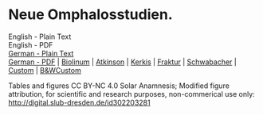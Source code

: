 # Neue Omphalosstudien.

English - Plain Text  
English - PDF  
[German - Plain Text](full-text-german.md)  
[German - PDF](https://cdn.solaranamnesis.com/WilhelmHeinrichRoscher/NeueOmphalos/roscher-neue-omphalos-1915-german.pdf) | [Biolinum](https://cdn.solaranamnesis.com/WilhelmHeinrichRoscher/NeueOmphalos/roscher-neue-omphalos-1915-german-biolinum.pdf) | [Atkinson](https://cdn.solaranamnesis.com/WilhelmHeinrichRoscher/NeueOmphalos/roscher-neue-omphalos-1915-german-atkinson.pdf) | [Kerkis](https://cdn.solaranamnesis.com/WilhelmHeinrichRoscher/NeueOmphalos/roscher-neue-omphalos-1915-german-kerkis.pdf) | [Fraktur](https://cdn.solaranamnesis.com/WilhelmHeinrichRoscher/NeueOmphalos/roscher-neue-omphalos-1915-german-frak.pdf) | [Schwabacher](https://cdn.solaranamnesis.com/WilhelmHeinrichRoscher/NeueOmphalos/roscher-neue-omphalos-1915-german-swab.pdf) | [Custom](https://cdn.solaranamnesis.com/WilhelmHeinrichRoscher/NeueOmphalos/roscher-neue-omphalos-1915-german-custom.pdf) | [B&WCustom](https://cdn.solaranamnesis.com/WilhelmHeinrichRoscher/NeueOmphalos/roscher-neue-omphalos-1915-german-bwcustom.pdf)  

Tables and figures CC BY-NC 4.0 Solar Anamnesis; Modified figure attribution, for scientific and research purposes, non-commerical use only: http://digital.slub-dresden.de/id302203281
